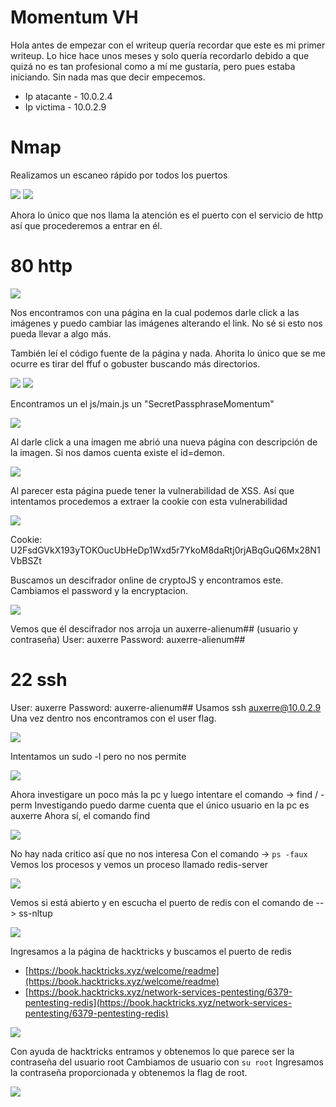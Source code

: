 # Momentum VH

Hola antes de empezar con el writeup quería recordar que este es mi primer writeup. Lo hice hace unos meses y solo quería recordarlo debido a que quizá no es tan profesional como a mí me gustaría, pero pues estaba iniciando. Sin nada mas que decir empecemos.

- Ip atacante - 10.0.2.4
- Ip victima - 10.0.2.9

# Nmap

Realizamos un escaneo rápido por todos los puertos

![](img/momentum1.png)
![](img/momentum2.png)

Ahora lo único que nos llama la atención es el puerto con el servicio de http así que procederemos a entrar en él.

# 80 http

![](img/momentum3.png)

Nos encontramos con una página en la cual podemos darle click a las imágenes y puedo cambiar las imágenes alterando el link. No sé si esto nos pueda llevar a algo más.

También leí el código fuente de la página y nada. Ahorita lo único que se me ocurre es tirar del ffuf o gobuster buscando más directorios.

![](img/momentum4.png)
![](img/momentum5.png)

Encontramos un el js/main.js un "SecretPassphraseMomentum"

![](img/momentum7.png)

Al darle click a una imagen me abrió una nueva página con descripción de la imagen.
Si nos damos cuenta existe el id=demon.

![](img/momentum8.png)

Al parecer esta página puede tener la vulnerabilidad de XSS. Así que intentamos procedemos a extraer la cookie con esta vulnerabilidad

![](img/momentum9.png)

Cookie: U2FsdGVkX193yTOKOucUbHeDp1Wxd5r7YkoM8daRtj0rjABqGuQ6Mx28N1VbBSZt

Buscamos un descifrador online de cryptoJS y encontramos este. Cambiamos el password y la encryptacion.

![](img/momentum10.png)

Vemos que él descifrador nos arroja un auxerre-alienum## (usuario y contraseña)
User: auxerre
Password: auxerre-alienum##

# 22 ssh

User: auxerre
Password: auxerre-alienum##
Usamos ssh auxerre@10.0.2.9
Una vez dentro nos encontramos con el user flag.

![](img/momentum11.png)

Intentamos un sudo -l pero no nos permite

![](img/momentum12.png)

Ahora investigare un poco más la pc y luego intentare el comando -\> find / -perm
Investigando puedo darme cuenta que el único usuario en la pc es auxerre
Ahora sí, el comando find

![](img/momentum13.png)

No hay nada critico así que no nos interesa
Con el comando -\> ```ps -faux```
Vemos los procesos y vemos un proceso llamado redis-server

![](img/momentum14.png)

Vemos si está abierto y en escucha el puerto de redis con el comando de --\> ss-nltup

![](img/momentum15.png)

Ingresamos a la página de hacktricks y buscamos el puerto de redis

- [https://book.hacktricks.xyz/welcome/readme](https://book.hacktricks.xyz/welcome/readme)
- [https://book.hacktricks.xyz/network-services-pentesting/6379-pentesting-redis](https://book.hacktricks.xyz/network-services-pentesting/6379-pentesting-redis)

![](img/momentum16.png)

Con ayuda de hacktricks entramos y obtenemos lo que parece ser la contraseña del usuario root
Cambiamos de usuario con ```su root```
Ingresamos la contraseña proporcionada y obtenemos la flag de root.

![](img/momentum17.png)